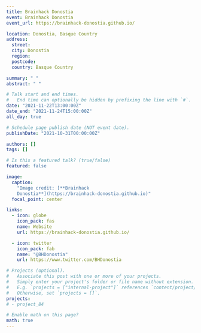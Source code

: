 ```yaml
---
title: Brainhack Donostia
event: Brainhack Donostia
event_url: https://brainhack-donostia.github.io/

location: Donostia, Basque Country
address:
  street:
  city: Donostia
  region:
  postcode:
  country: Basque Country

summary: " "
abstract: " "

# Talk start and end times.
#   End time can optionally be hidden by prefixing the line with `#`.
date: "2021-11-22T13:00:00Z"
date_end: "2021-11-24T15:00:00Z"
all_day: true

# Schedule page publish date (NOT event date).
publishDate: "2021-10-31T00:00:00Z"

authors: []
tags: []

# Is this a featured talk? (true/false)
featured: false

image:
  caption:
    "Image credit: [**Brainhack
    Donostia**](https://brainhack-donostia.github.io)"
  focal_point: center

links:
  - icon: globe
    icon_pack: fas
    name: Website
    url: https://brainhack-donostia.github.io/

  - icon: twitter
    icon_pack: fab
    name: "@BHDonostia"
    url: https://www.twitter.com/BHDonostia

# Projects (optional).
#   Associate this post with one or more of your projects.
#   Simply enter your project's folder or file name without extension.
#   E.g. `projects = ["internal-project"]` references `content/project/deep-learning/index.md`.
#   Otherwise, set `projects = []`.
projects:
# - project_84

# Enable math on this page?
math: true
---
```

